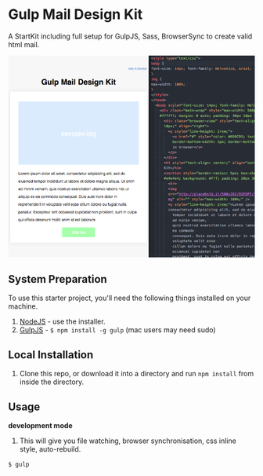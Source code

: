 Gulp Mail Design Kit
=============================

A StartKit including full setup for GulpJS, Sass, BrowserSync to create valid html mail.

![image](src.png)

## System Preparation

To use this starter project, you'll need the following things installed on your machine.

1. [NodeJS](http://nodejs.org) - use the installer.
2. [GulpJS](https://github.com/gulpjs/gulp) - `$ npm install -g gulp` (mac users may need sudo)

## Local Installation

1. Clone this repo, or download it into a directory and run `npm install` from inside the directory.

## Usage

**development mode**

1. This will give you file watching, browser synchronisation, css inline style, auto-rebuild.

```shell
$ gulp
```
